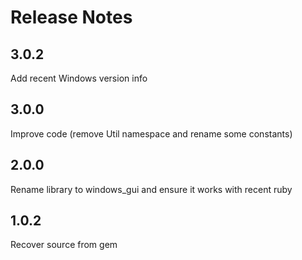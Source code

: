 # Release Notes

## 3.0.2

Add recent Windows version info

## 3.0.0

Improve code (remove Util namespace and rename some constants)

## 2.0.0

Rename library to windows_gui and ensure it works with recent ruby

## 1.0.2

Recover source from gem
